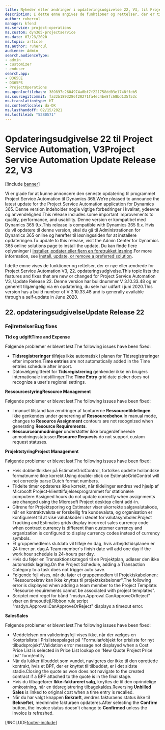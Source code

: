 ```yaml
---
title: Nyheder eller ændringer i opdateringsudgivelse 22, V3, til Project Service Automation
description: I dette emne angives de funktioner og rettelser, der er tilgængelige til Project Service Automation, opdateringsudgivelse 22, V3.
author: ruhercul
manager: kfend
ms.service: project-operations
ms.custom: dyn365-projectservice
ms.date: 07/28/2020
ms.topic: article
ms.author: ruhercul
audience: Admin
search.audienceType:
- admin
- customizer
- enduser
search.app:
- D365CE
- D365PS
- ProjectOperations
ms.openlocfilehash: 389897c2604974a0bf7f221758dd03e1748ffeb5
ms.sourcegitcommit: fa32b1893286f20271fa4ec4be8fc68bd135f53c
ms.translationtype: HT
ms.contentlocale: da-DK
ms.lasthandoff: 02/15/2021
ms.locfileid: "5280571"
---
```

# <a name="project-service-automation-update-release-22-v3"></a><span data-ttu-id="cf60f-103">Opdateringsudgivelse 22 til Project Service Automation, V3</span><span class="sxs-lookup"><span data-stu-id="cf60f-103">Project Service Automation Update Release 22, V3</span></span>

[!include [banner](../includes/psa-now-project-operations.md)]

<span data-ttu-id="cf60f-104">Vi er glade for at kunne annoncere den seneste opdatering til programmet Project Service Automation til Dynamics 365.</span><span class="sxs-lookup"><span data-stu-id="cf60f-104">We’re pleased to announce the latest update for the Project Service Automation application for Dynamics 365.</span></span> <span data-ttu-id="cf60f-105">Denne version indeholder nogle vigtige forbedringer i kvalitet, ydeevne og anvendelighed.</span><span class="sxs-lookup"><span data-stu-id="cf60f-105">This release includes some important improvements to quality, performance, and usability.</span></span> <span data-ttu-id="cf60f-106">Denne version er kompatibel med Dynamics 365 9.x.</span><span class="sxs-lookup"><span data-stu-id="cf60f-106">This release is compatible with Dynamics 365 9.x.</span></span> <span data-ttu-id="cf60f-107">Hvis du vil opdatere til denne version, skal du gå til Administrationen for Dynamics 365 online og herefter til løsningssiden for at installere opdateringen.</span><span class="sxs-lookup"><span data-stu-id="cf60f-107">To update to this release, visit the Admin Center for Dynamics 365 online solutions page to install the update.</span></span> <span data-ttu-id="cf60f-108">Du kan finde flere oplysninger i [Installer, opdater eller fjern en foretrukket løsning](https://docs.microsoft.com/power-platform/admin/install-remove-preferred-solution).</span><span class="sxs-lookup"><span data-stu-id="cf60f-108">For more information, see [Install, update, or remove a preferred solution](https://docs.microsoft.com/power-platform/admin/install-remove-preferred-solution).</span></span>

<span data-ttu-id="cf60f-109">I dette emne vises de funktioner og rettelser, der er nye eller ændrede for Project Service Automation V3, 22. opdateringsudgivelse.</span><span class="sxs-lookup"><span data-stu-id="cf60f-109">This topic lists the features and fixes that are new or changed for Project Service Automation V3, Update Release 22.</span></span> <span data-ttu-id="cf60f-110">Denne version har buildnummer V 3.10.33.48 og er generelt tilgængelig via en opdatering, du selv har udført i juni 2020.</span><span class="sxs-lookup"><span data-stu-id="cf60f-110">This version has a build number of V 3.10.33.48 and is generally available through a self-update in June 2020.</span></span>

## <a name="update-release-22"></a><span data-ttu-id="cf60f-111">22. opdateringsudgivelse</span><span class="sxs-lookup"><span data-stu-id="cf60f-111">Update Release 22</span></span>

### <a name="bug-fixes"></a><span data-ttu-id="cf60f-112">Fejlrettelser</span><span class="sxs-lookup"><span data-stu-id="cf60f-112">Bug fixes</span></span>



<span data-ttu-id="cf60f-113">**Tid og udgift**</span><span class="sxs-lookup"><span data-stu-id="cf60f-113">**Time and Expense**</span></span>

<span data-ttu-id="cf60f-114">Følgende problemer er blevet løst:</span><span class="sxs-lookup"><span data-stu-id="cf60f-114">The following issues have been fixed:</span></span>

- <span data-ttu-id="cf60f-115">**Tidsregistreringer** tilføjes ikke automatisk i planen for Tidsregistreringer efter importen.</span><span class="sxs-lookup"><span data-stu-id="cf60f-115">**Time entries** are not automatically added in the Time entries schedule after import.</span></span>
- <span data-ttu-id="cf60f-116">Datovælgergitteret for **Tidsregistrering** genkender ikke en brugers internationale indstillinger.</span><span class="sxs-lookup"><span data-stu-id="cf60f-116">The **Time Entry** grid date picker does not recognize a user's regional settings.</span></span>

<span data-ttu-id="cf60f-117">**Ressourcestyring**</span><span class="sxs-lookup"><span data-stu-id="cf60f-117">**Resource Management**</span></span>

<span data-ttu-id="cf60f-118">Følgende problemer er blevet løst:</span><span class="sxs-lookup"><span data-stu-id="cf60f-118">The following issues have been fixed:</span></span>

- <span data-ttu-id="cf60f-119">I manuel tilstand kan ændringer af konturerne **Ressourcetildelingen** ikke genkendes under generering af **Ressourcebehov**.</span><span class="sxs-lookup"><span data-stu-id="cf60f-119">In manual mode, changes to **Resource Assignment** contours are not recognized when generating **Resource Requirements**.</span></span>
- <span data-ttu-id="cf60f-120">**Ressourceanmodninger** understøtter ikke brugerdefinerede anmodningsstatusser.</span><span class="sxs-lookup"><span data-stu-id="cf60f-120">**Resource Requests** do not support custom request statuses.</span></span>

<span data-ttu-id="cf60f-121">**Projektstyring**</span><span class="sxs-lookup"><span data-stu-id="cf60f-121">**Project Management**</span></span>

<span data-ttu-id="cf60f-122">Følgende problemer er blevet løst:</span><span class="sxs-lookup"><span data-stu-id="cf60f-122">The following issues have been fixed:</span></span>

- <span data-ttu-id="cf60f-123">Hvis dobbeltklikker på EstimateGridControl, fortolkes opdelte hollandske formatnumre ikke korrekt.</span><span class="sxs-lookup"><span data-stu-id="cf60f-123">Using double-click on EstimateGridControl will not correctly parse Dutch format numbers.</span></span>
- <span data-ttu-id="cf60f-124">Tildelte timer opdateres ikke korrekt, når tildelinger ændres ved hjælp af Microsoft Project-klienttilføjelsesprogrammet for stationære computere.</span><span class="sxs-lookup"><span data-stu-id="cf60f-124">Assigned hours do not update correctly when assignments are changed using the Microsoft Project desktop client add-in.</span></span>
- <span data-ttu-id="cf60f-125">Gitrene for Projektsporing og Estimater viser ukorrekte salgsvalutakode, når en kontraktvaluta er forskellig fra kundevaluta, og organisation er konfigureret til at vise valutakoder i stedet for valutasymboler.</span><span class="sxs-lookup"><span data-stu-id="cf60f-125">Project Tracking and Estimates grids display incorrect sales currency code when contract currency is different than customer currency and organization is configured to display currency codes instead of currency symbols.</span></span>
- <span data-ttu-id="cf60f-126">Et gruppemedlems slutdato vil tilføje én dag, hvis arbejdstidsplanen er 24 timer pr. dag.</span><span class="sxs-lookup"><span data-stu-id="cf60f-126">A Team member's finish date will add one day if the work hour schedule is 24-hours per day.</span></span>
- <span data-ttu-id="cf60f-127">Hvis du føjer en Transaktionskategori til en Projektplan, udløser den ikke automatisk lagring.</span><span class="sxs-lookup"><span data-stu-id="cf60f-127">On the Project Schedule, adding a Transaction Category to a task does not trigger auto save.</span></span>
- <span data-ttu-id="cf60f-128">Følgende fejl vises, når du føjer et gruppemedlem til Projektskabelonen: "Ressourcekrav kan ikke knyttes til projektskabeloner".</span><span class="sxs-lookup"><span data-stu-id="cf60f-128">The following error is displayed when adding a team member to the Project Template: "Resource requirements cannot be associated with project templates".</span></span> 
- <span data-ttu-id="cf60f-129">Scriptet med regel for bånd "msdyn.Approval.CanApproveOrReject" viser en timeoutfejl.</span><span class="sxs-lookup"><span data-stu-id="cf60f-129">Ribbon rule script "msdyn.Approval.CanApproveOrReject" displays a timeout error.</span></span>

<span data-ttu-id="cf60f-130">**Sales**</span><span class="sxs-lookup"><span data-stu-id="cf60f-130">**Sales**</span></span>

<span data-ttu-id="cf60f-131">Følgende problemer er blevet løst:</span><span class="sxs-lookup"><span data-stu-id="cf60f-131">The following issues have been fixed:</span></span>

- <span data-ttu-id="cf60f-132">Meddelelsen om valideringsfejl vises ikke, når der vælges en Kostprisliste i Prislisteopslaget på "Formular/objekt for prisliste for nyt tilbudsprojekt".</span><span class="sxs-lookup"><span data-stu-id="cf60f-132">Validation error message not displayed when a Cost Price List is selected in Price List lookup on 'New Quote Project Price List' form/entity.</span></span>
- <span data-ttu-id="cf60f-133">Når du lukker tilbuddet som vundet, navigeres der ikke til den oprettede kontrakt, hvis et BPF, der er knyttet til tilbuddet, er i det sidste stadie.</span><span class="sxs-lookup"><span data-stu-id="cf60f-133">Closing the quote as won does not navigate to the created contract if a BPF attached to the quote is in the final stage.</span></span>
- <span data-ttu-id="cf60f-134">Hvis du tilbagefører **Ikke-faktureret salg**, knyttes de til den oprindelige omkostning, når en tidsregistrering tilbagekaldes.</span><span class="sxs-lookup"><span data-stu-id="cf60f-134">Reversing **Unbilled Sales** is linked to original cost when a time entry is recalled.</span></span>
- <span data-ttu-id="cf60f-135">Når du har valgt knappen **Bekræft**, ændres fakturaens status ikke til **Bekræftet**, medmindre fakturaen opdateres.</span><span class="sxs-lookup"><span data-stu-id="cf60f-135">After selecting the **Confirm** button, the invoice status doesn't change to **Confirmed** unless the invoice is refreshed.</span></span>


[!INCLUDE[footer-include](../includes/footer-banner.md)]